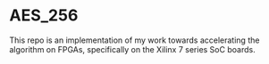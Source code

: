 # AES_256
This repo is an implementation of my work towards accelerating the algorithm on FPGAs, specifically on the Xilinx 7 series SoC boards.
